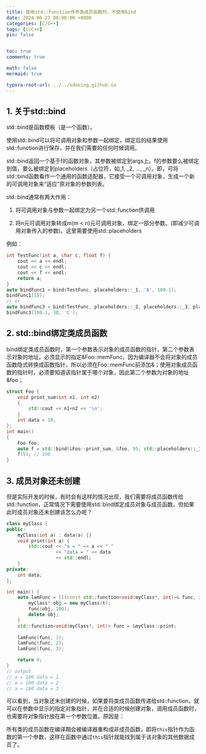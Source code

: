 ```yaml
---
title: 使用std::function传参类成员函数时，不使用bind
date: 2024-06-27 00:00:00 +0800
categories: [C/C++]
tags: [C/C++]
pin: false


toc: true
comments: true

math: false
mermaid: true

typora-root-url: ../../xdooing.github.io
---
```










## 1. 关于std::bind

std::bind是函数模板（是一个函数）。

使用std::bind可以将可调用对象和参数一起绑定，绑定后的结果使用std::function进行保存，并在我们需要的任何时候调用。

std::bind返回一个基于f的函数对象，其参数被绑定到args上。f的参数要么被绑定到值，要么被绑定到placeholders（占位符，如_1, _2, ..., _n）。即，可将std::bind函数看作一个通用的函数适配器，它接受一个可调用对象，生成一个新的可调用对象来“适应”原对象的参数列表。

std::bind通常有两大作用：

1. 将可调用对象与参数一起绑定为另一个std::function供调用

2. 将n元可调用对象转成m(m < n)元可调用对象，绑定一部分参数。(即减少可调用对象传入的参数)。这里需要使用std::placeholders

例如：

```c++
int TestFunc(int a, char c, float f) {
    cout << a << endl;
    cout << c << endl;
    cout << f << endl;
    return a;
}
auto bindFunc1 = bind(TestFunc, placeholders::_1, 'A', 100.1);
bindFunc1(10);
// or
auto bindFunc3 = bind(TestFunc, placeholders::_2, placeholders::_3, placeholders::_1);
bindFunc3(100.1, 30, 'C');
```



## 2. std::bind绑定类成员函数

bind绑定类成员函数时，第一个参数表示对象的成员函数的指针，第二个参数表示对象的地址。必须显示的指定&Foo::memFunc，因为编译器不会将对象的成员函数隐式转换成函数指针，所以必须在Foo::memFunc前添加&；使用对象成员函数的指针时，必须要知道该指针属于哪个对象，因此第二个参数为对象的地址 &foo；

```c++
struct Foo {
    void print_sum(int n1, int n2)
    {
        std::cout << n1+n2 << '\n';
    }
    int data = 10;
};
int main() 
{
    Foo foo;
    auto f = std::bind(&Foo::print_sum, &foo, 95, std::placeholders::_1);
    f(5); // 100
}
```



## 3. 成员对象还未创建

但是实际开发的时候，有时会有这样的情况出现，我们需要将成员函数传给std::function，正常情况下需要使用std::bind绑定成员对象与成员函数，但如果此时成员对象还未创建该怎么办呢？

```c++
class myClass {
public:
    myClass(int a) : data(a) {}
    void print(int a) {
		std::cout << "a = " << a << " " 
                  << "data = " << data 
                  << std::endl;
    }
private:
    int data;
};

int main() {
    auto lamFunc = [](const std::function<void(myClass*, int)>& func, int d) {
		myClass* obj = new myClass(t);
        func(obj, 100);
        delete obj;
    }
    std::function<void(myClass*, int)> func = &myClass::print;
    
    lamFunc(func, 1);
    lamFunc(func, 2);
    lamFunc(func, 3);

	return 0;
}
// output
// a = 100 data = 1
// a = 100 data = 2
// a = 100 data = 3
```

可以看到，当对象还未创建的时候，如果要将类成员函数传递给std::function，就可以在参数中显示的指定对象指针，并在合适的时候创建对象，调用成员函数时，也需要将对象指针放在第一个参数位置。原因是：

所有类的成员函数在编译期会被编译器重构成非成员函数，即将`this`指针作为函数的第一个参数，这样在函数中通过`this`指针就能找到属于该对象的其他数据成员了。

